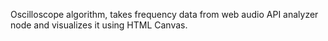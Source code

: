 Oscilloscope algorithm, takes frequency data from web audio API analyzer node and visualizes it using HTML Canvas.